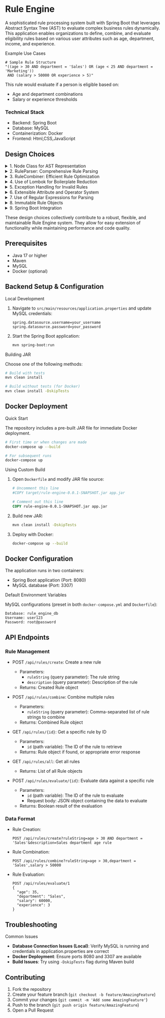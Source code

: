 # Rule Engine

A sophisticated rule processing system built with Spring Boot that leverages Abstract Syntax Tree (AST) to evaluate complex business rules dynamically. This application enables organizations to define, combine, and evaluate eligibility rules based on various user attributes such as age, department, income, and experience.


<summary>Example Use Cases</summary>

```
# Sample Rule Structure
"((age > 30 AND department = 'Sales') OR (age < 25 AND department = 'Marketing')) 
 AND (salary > 50000 OR experience > 5)"
```

This rule would evaluate if a person is eligible based on:
- Age and department combinations
- Salary or experience thresholds
</details>

### Technical Stack

- Backend: Spring Boot
- Database: MySQL
- Containerization: Docker
- Frontend: Html,CSS,JavaScript

## Design Choices

<details>
<summary>1. Node Class for AST Representation</summary>

The `Node` class is a fundamental component of our Abstract Syntax Tree (AST) structure. It's designed to represent both operators and operands within a rule:

```java
@Data
public class Node {
    public String type;        // "operator" or "operand"
    public String operator;    // AND, OR, >, <, =, etc.
    public String value;       // value for conditions (age, department, etc.)
    public Node left;
    public Node right;

    public Node(String type, String operator, String value) {
        this.type = type;
        this.operator = operator;
        this.value = value;
    }
}
```

Key aspects of the Node class:
- **Flexibility**: Can represent both operators (AND, OR) and operands (age > 30, department = 'Sales', etc.).
- **Tree Structure**: `left` and `right` fields allow for building a binary tree structure.
- **Lombok @Data**: Reduces boilerplate by automatically generating getters, setters, equals, hashCode, and toString methods.

### Example: AST Representation of a Complex Rule

Let's consider the following rule:

```
rule1 = "((age > 30 AND department = 'Sales') OR (age < 25 AND department = 'Marketing')) AND (salary > 50000 OR experience > 5)"
```

After parsing, this rule would be represented as an AST structure using Node objects. Here's a visual representation:

```
                AND
               /   \
              OR    OR
             /  \   /  \
           AND  AND  >   >
          /  \  / \   |   |
         >   =  <  = salary experience
        / \  |  | \  |  |     |
      age 30 dep age 25 dep 50000    5
               |      |
             Sales   Marketing
```

This AST structure allows for efficient traversal and evaluation of the rule. During rule evaluation, the system can quickly navigate this tree structure, evaluating each node based on its type and operator.

The use of this Node-based AST structure provides several benefits:
1. **Hierarchical Representation**: Complex rules with nested conditions are easily represented.
2. **Efficient Evaluation**: The tree structure allows for quick traversal and evaluation.
3. **Extensibility**: New types of operations or conditions can be added by extending the Node class or modifying the parser.

This approach strikes a balance between simplicity in representation and the ability to handle complex rule structures, making it a robust choice for our Rule Engine implementation.
</details>


<details>
<summary>2. RuleParser: Comprehensive Rule Parsing</summary>

The `RuleParser` class is a crucial component of our Rule Engine, responsible for converting string-based rule expressions into Abstract Syntax Tree (AST) structures. Here are some key features and design choices:

1. **Catalog-based Validation**: 
   - Utilizes a predefined catalog (`VALID_OPERATORS`) to validate operators for different attributes.
   - Ensures that only appropriate operators are used with specific attributes (e.g., '>' is valid for 'age' but not for 'department').

2. **Recursive Parsing**:
   - Implements a recursive descent parser to handle nested expressions.
   - Separate methods for parsing OR expressions (`parseOrExpression`), AND expressions (`parseAndExpression`), and individual conditions (`parseCondition`).

3. **Operator Precedence**:
   - Ensures correct operator precedence (OR has lower precedence than AND).
   - Handles parentheses to override default precedence.

4. **Robust Error Handling**:
   - Custom exceptions (`InvalidRuleException`, `InvalidConditionException`) for clear error reporting.
   - Provides detailed error messages for invalid attributes, operators, or rule structures.

5. **Flexible Condition Parsing**:
   - Supports various formats of conditions (e.g., "age > 30", "department = 'Sales'").
   - Handles both numeric and string comparisons appropriately.

6. **AST Construction**:
   - Builds a binary tree structure where each node represents either an operator (AND, OR) or an operand (individual condition).
   - Uses the `Node` class to represent both operators and operands uniformly.

7. **Extensibility**:
   - Designed to be easily extended with new operators or attributes by updating the `VALID_OPERATORS` catalog.

8. **Context-based Evaluation**:
   - The `evaluate` method allows for evaluating parsed rules against a given context (map of attribute-value pairs).
   - Supports both numeric and string-based comparisons during evaluation.

Example usage:
```java
String rule = "age > 30 AND (department = 'Sales' OR experience > 5)";
Node ast = RuleParser.parseExpression(rule);

Map<String, Object> context = new HashMap<>();
context.put("age", 35);
context.put("department", "Sales");
context.put("experience", 3);

boolean result = RuleParser.evaluate(ast, context);
```

This design allows for efficient parsing and evaluation of complex rule structures, providing both flexibility and performance in rule processing.
</details>

<details>
<summary>3. RuleCombiner: Efficient Rule Optimization</summary>

The `RuleCombiner` class is a sophisticated component designed to merge and optimize multiple rules. Its primary goal is to reduce redundancy and improve evaluation efficiency. Here are the key aspects of the RuleCombiner:

1. **Rule Grouping**:
   - Groups rules based on the variables they operate on.
   - This allows for more efficient combination of related rules.

2. **Intelligent OR Combination**:
   - Identifies rules with similar structures that can be combined using OR operations.
   - Uses the `shouldCombineWithOr` method to determine if rules are candidates for OR combination.

3. **Mutual Exclusivity Check**:
   - Implements logic to detect mutually exclusive conditions within rules.
   - This is crucial for determining when rules can be safely combined with OR operations.

4. **Hierarchical Combination**:
   - Combines rules at different levels: first within variable groups, then across groups.
   - Uses AND operations to combine different variable groups, preserving the overall rule logic.

5. **String-based Rule Representation**:
   - Works with string representations of rules, making it flexible and easy to integrate with various rule input methods.

6. **Condition Splitting**:
   - Implements a `splitConditions` method to break down complex rules into individual conditions.
   - This granular approach allows for more precise rule combination.

7. **Preservation of Rule Semantics**:
   - Ensures that the combined rule maintains the same logical outcomes as the individual rules.

8. **Optimization for Evaluation Efficiency**:
   - The resulting combined rule is structured to minimize redundant checks during evaluation.

Example usage:
```java
List<String> inputRules = Arrays.asList(
    "((age > 30 AND department = 'Sales') OR (age != 25 AND department = 'Marketing'))",
    "(salary > 50000 OR experience > 5)",
    "(age > 30 AND department = 'Marketing')"
);

String combinedRule = RuleCombiner.combineRules(inputRules);
```
</details>

</details>

<details>
<summary>4. Use of Lombok for Boilerplate Reduction</summary>

We've utilized Lombok annotations (e.g., `@Data`) to reduce boilerplate code in model classes:

- **Improved Readability**: Less cluttered code, focusing on business logic.
- **Reduced Error Prone Code**: Automatically generated methods (getters, setters, etc.) minimize manual coding errors.
</details>

<details>
<summary>5. Exception Handling for Invalid Rules</summary>

Custom exceptions (`InvalidRuleException`, `InvalidConditionException`) are used to provide clear error messages for invalid rule structures or unsupported operations.
</details>

<details>
<summary>6. Extensible Attribute and Operator System</summary>

The system is designed to be easily extensible:

- **Attribute Catalog**: A centralized catalog of valid attributes with their corresponding operators.
- **Easy Addition**: New attributes or operators can be added by updating the catalog, without major code changes.
</details>

<details>
<summary>7. Use of Regular Expressions for Parsing</summary>

Regular expressions are employed for parsing conditions:

- **Flexibility**: Allows for various formats of condition strings.
- **Robustness**: Helps in validating and extracting components of a condition reliably.
</details>

<details>
<summary>8. Immutable Rule Objects</summary>

Rule objects are designed to be immutable:

- **Thread Safety**: Ensures that rules can be safely used in multi-threaded environments.
- **Predictability**: Prevents unexpected changes to rule definitions during runtime.
</details>

<details>
<summary>9. Spring Boot Integration</summary>

The use of Spring Boot provides:

- **Dependency Injection**: Facilitates loose coupling and easier testing.
- **Easy Configuration**: Utilizes application.properties for database and other configurations.
- **Production-Ready Features**: Includes metrics, health checks, and externalized configuration.
</details>

These design choices collectively contribute to a robust, flexible, and maintainable Rule Engine system. They allow for easy extension of functionality while maintaining performance and code quality.

## Prerequisites

- Java 17 or higher
- Maven
- MySQL
- Docker (optional)

## Backend Setup & Configuration

<summary>Local Development</summary>

1. Navigate to `src/main/resources/application.properties` and update MySQL credentials:
   ```properties
   spring.datasource.username=your_username
   spring.datasource.password=your_password
   ```

2. Start the Spring Boot application:
   ```bash
   mvn spring-boot:run
   ```
</details>

<summary>Building JAR</summary>

Choose one of the following methods:

```bash
# Build with tests
mvn clean install

# Build without tests (for Docker)
mvn clean install -DskipTests
```

## Docker Deployment

<summary>Quick Start</summary>

The repository includes a pre-built JAR file for immediate Docker deployment.

```bash
# First time or when changes are made
docker-compose up --build

# For subsequent runs
docker-compose up
```

<summary>Using Custom Build</summary>

1. Open `Dockerfile` and modify JAR file source:
   ```dockerfile
   # Uncomment this line
   #COPY target/rule-engine-0.0.1-SNAPSHOT.jar app.jar
   
   # Comment out this line
   COPY rule-engine-0.0.1-SNAPSHOT.jar app.jar
   ```

2. Build new JAR:
   ```bash
   mvn clean install -DskipTests
   ```

3. Deploy with Docker:
   ```bash
   docker-compose up --build
   ```

## Docker Configuration

The application runs in two containers:
- Spring Boot application (Port: 8080)
- MySQL database (Port: 3307)

<summary>Default Environment Variables</summary>

MySQL configurations (preset in both `docker-compose.yml` and `Dockerfile`):
```
Database: rule_engine_db
Username: user123
Password: root@password
```

## API Endpoints

### Rule Management

- POST `/api/rules/create`: Create a new rule
  - Parameters:
    - `ruleString` (query parameter): The rule string
    - `description` (query parameter): Description of the rule
  - Returns: Created Rule object

- POST `/api/rules/combine`: Combine multiple rules
  - Parameters:
    - `ruleString` (query parameter): Comma-separated list of rule strings to combine
  - Returns: Combined Rule object

- GET `/api/rules/{id}`: Get a specific rule by ID
  - Parameters:
    - `id` (path variable): The ID of the rule to retrieve
  - Returns: Rule object if found, or appropriate error response

- GET `/api/rules/all`: Get all rules
  - Returns: List of all Rule objects

- POST `/api/rules/evaluate/{id}`: Evaluate data against a specific rule
  - Parameters:
    - `id` (path variable): The ID of the rule to evaluate
    - Request body: JSON object containing the data to evaluate
  - Returns: Boolean result of the evaluation

### Data Format

- Rule Creation:
  ```
  POST /api/rules/create?ruleString=age > 30 AND department = 'Sales'&description=Sales department age rule
  ```

- Rule Combination:
  ```
  POST /api/rules/combine?ruleString=age > 30,department = 'Sales',salary > 50000
  ```

- Rule Evaluation:
  ```
  POST /api/rules/evaluate/1
  {
    "age": 35,
    "department": "Sales",
    "salary": 60000,
    "experience": 3
  }
  ```

## Troubleshooting

<summary>Common Issues</summary>

- **Database Connection Issues (Local)**: Verify MySQL is running and credentials in application.properties are correct
- **Docker Deployment**: Ensure ports 8080 and 3307 are available
- **Build Issues**: Try using `-DskipTests` flag during Maven build

## Contributing

1. Fork the repository
2. Create your feature branch (`git checkout -b feature/AmazingFeature`)
3. Commit your changes (`git commit -m 'Add some AmazingFeature'`)
4. Push to the branch (`git push origin feature/AmazingFeature`)
5. Open a Pull Request
